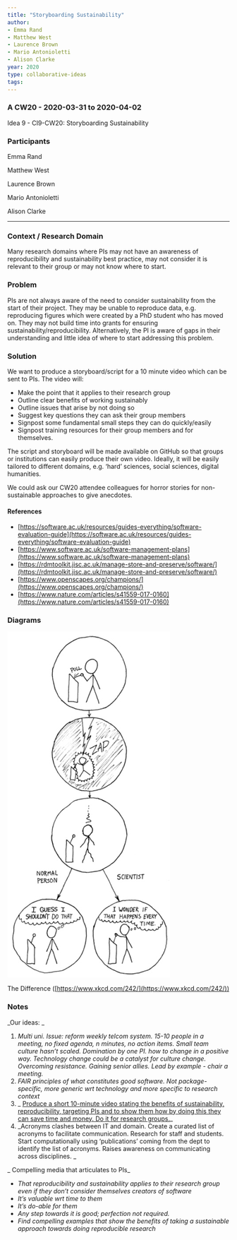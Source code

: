 ```yaml
---
title: "Storyboarding Sustainability"
author:
- Emma Rand
- Matthew West
- Laurence Brown
- Mario Antonioletti
- Alison Clarke
year: 2020
type: collaborative-ideas
tags:
---
```

### A CW20 - 2020-03-31 to 2020-04-02

Idea 9 - CI9-CW20: Storyboarding Sustainability


### **Participants**

Emma Rand

Matthew West

Laurence Brown

Mario Antonioletti

Alison Clarke




---



### **Context / Research Domain**

Many research domains where PIs may not have an awareness of reproducibility and sustainability best practice, may not consider it is relevant to their group or may not know where to start.


### **Problem**

PIs are not always aware of the need to consider sustainability from the start of their project. They may be unable to reproduce data, e.g. reproducing figures which were created by a PhD student who has moved on. They may not build time into grants for ensuring sustainability/reproducibility. Alternatively, the PI is aware of gaps in their understanding and little idea of where to start addressing this problem. 


### **Solution**

We want to produce a storyboard/script for a 10 minute video which can be sent to PIs. The video will:



*   Make the point that it applies to their research group
*   Outline clear benefits of working sustainably
*   Outline issues that arise by not doing so
*   Suggest key questions they can ask their group members
*   Signpost some fundamental small steps they can do quickly/easily
*   Signpost training resources for their group members and for themselves.

The script and storyboard will be made available on GitHub so that groups or institutions can easily produce their own video. Ideally, it will be easily tailored to different domains, e.g. ‘hard’ sciences, social sciences, digital humanities.

We could ask our CW20 attendee colleagues for horror stories for non-sustainable approaches to give anecdotes.


#### References



*   [https://software.ac.uk/resources/guides-everything/software-evaluation-guide](https://software.ac.uk/resources/guides-everything/software-evaluation-guide)
*   [https://www.software.ac.uk/software-management-plans](https://www.software.ac.uk/software-management-plans)
*   [https://rdmtoolkit.jisc.ac.uk/manage-store-and-preserve/software/](https://rdmtoolkit.jisc.ac.uk/manage-store-and-preserve/software/)
*   [https://www.openscapes.org/champions/](https://www.openscapes.org/champions/)
*   [https://www.nature.com/articles/s41559-017-0160](https://www.nature.com/articles/s41559-017-0160)


### 


### Diagrams




![xkcd 242 - the difference](images/xkcd-242.jpg)


The Difference ([https://www.xkcd.com/242/](https://www.xkcd.com/242/))


### Notes

_Our ideas: _



1. _Multi uni. Issue: reform weekly telcom system. 15-10 people in a meeting, no fixed agenda, n minutes, no action items. Small team culture hasn’t scaled. Domination by one PI. how to change in a positive way. Technology change could be a catalyst for culture change. Overcoming resistance. Gaining senior allies. Lead by example - chair a meeting._
2. _FAIR principles of what constitutes good software. Not package-specific, more generic wrt technology and more specific to research context_
3. _ <span style="text-decoration:underline;">Produce a short 10-minute video stating the benefits of sustainability, reproducibility, targeting PIs and to show them how by doing this they can save time and money. Do it for research groups.</span>_
4. _Acronyms clashes between IT and domain. Create a curated list of acronyms to facilitate communication. Research for staff and students. Start computationally using ‘publications’ coming from the dept to identify the list of acronyms. Raises awareness on communicating across disciplines. _

_ Compelling media that articulates to PIs_



*   _That reproducibility and sustainability applies to their research group even if they don’t consider themselves creators of software_
*   _It’s valuable wrt time to them_
*   _It’s do-able for them_
*   _Any step towards it is good; perfection not required._
*   _Find compelling examples that show the benefits of taking a sustainable approach towards doing reproducible research_
